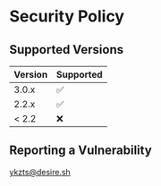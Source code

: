 # Security Policy

## Supported Versions

| Version | Supported          |
| ------- | ------------------ |
| 3.0.x   | :white_check_mark: |
| 2.2.x   | :white_check_mark: |
| < 2.2   | :x:                |

## Reporting a Vulnerability

ykzts@desire.sh
